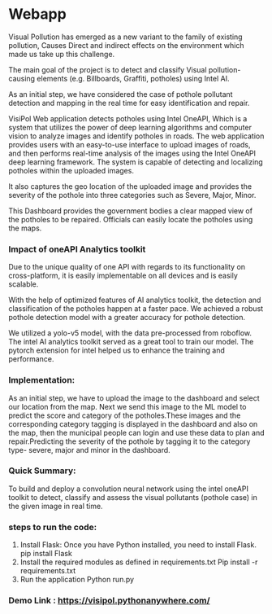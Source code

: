 # Webapp

 Visual Pollution has emerged as a new variant to the family of existing pollution, Causes Direct and indirect effects on the environment which made us take up this challenge.

The main goal of the project is to detect and classify Visual pollution-causing elements (e.g. Billboards, Graffiti, potholes) using Intel AI.

As an initial step, we have considered the case of pothole pollutant detection and mapping in the real time for easy identification and repair.

VisiPol Web application detects potholes using Intel OneAPI, Which is a system that utilizes the power of deep learning algorithms and computer vision to analyze images and identify potholes in roads. The web application provides users with an easy-to-use interface to upload images of roads, and then performs real-time analysis of the images using the Intel OneAPI deep learning framework. The system is capable of detecting and localizing potholes within the uploaded images.

It also captures the geo location of the uploaded image and provides the severity of the pothole into three categories such as Severe, Major, Minor. 

This Dashboard provides the government bodies a clear mapped view of the potholes to be repaired. Officials can easily locate the potholes using the maps.


### Impact of oneAPI Analytics toolkit

Due to the unique quality of one API with regards to its functionality on cross-platform, it is easily implementable on all devices and is easily scalable.
 
With the help of optimized features of AI analytics toolkit, the detection and classification of the potholes happen at a faster pace. We achieved a robust pothole detection model with a greater accuracy for pothole detection.

We utilized a yolo-v5 model, with the data pre-processed from roboflow. The intel AI analytics toolkit served as a great tool to train our model. The pytorch extension for intel helped us to enhance the training and performance.

### Implementation:

As an initial step, we have to upload the image to the dashboard and select our location from the map. Next we send this image to the ML model to predict the score and category of the potholes.These images and the corresponding category tagging is displayed in the dashboard and also on the map, then the municipal people can login and use these data to plan and repair.Predicting the severity of the pothole by tagging it to the category type- severe, major and minor in the dashboard.

### Quick Summary: 

To build and deploy a convolution neural network using the intel oneAPI toolkit to detect, classify and assess the visual pollutants (pothole case) in the given image in real time.

### steps to run the code:

1. Install Flask: Once you have Python installed, you need to install Flask.
pip install Flask
2. Install the required modules as defined in requirements.txt
Pip install -r requirements.txt
3. Run the application
Python run.py

### Demo Link : https://visipol.pythonanywhere.com/
